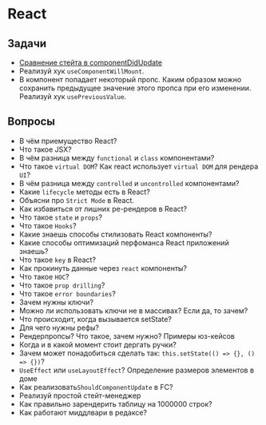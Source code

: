 # React

## Задачи
- [Сравнение стейта в componentDidUpdate](./class_state_update.md)
- Реализуй хук `useComponentWillMount`.
- В компонент попадает некоторый пропс. Каким образом можно сохранить предыдущее значение этого пропса при его изменении. Реализуй хук `usePreviousValue`.

## Вопросы
- В чём приемущество React?
- Что такое JSX?
- В чём разница между `functional` и `class` компонентами?
- Что такое `virtual DOM`? Как react использует `virtual DOM` для рендера `UI`?
- В чём разница между `controlled` и `uncontrolled` компонентами?
- Какие `lifecycle` методы есть в React?
- Объясни про `Strict Mode` в React.
- Как избавиться от лишних ре-рендеров в React?
- Что такое `state` и `props`?
- Что такое `Hooks`?
- Какие знаешь способы стилизовать React компоненты?
- Какие способы оптимизаций перфоманса React приложений знаешь?
- Что такое `key` в React?
- Как прокинуть данные через `react` компоненты?
- Что такое `HOC`?
- Что такое `prop drilling`?
- Что такое `error boundaries`?
- Зачем нужны ключи?
- Можно ли использовать ключи не в массивах? Если да, то зачем?
- Что происходит, когда вызывается setState?
- Для чего нужны рефы?
- Рендерпропсы? Что такое, зачем нужно? Примеры юз-кейсов
- Когда и в какой момент стоит дергать ручки?
- Зачем может понадобиться сделать так: `this.setState(() => {}, () => {})`?
- `UseEffect` или `useLayoutEffect`? Определение размеров элементов в доме
- Как реализовать`ShouldComponentUpdate` в FC?
- Реализуй простой стейт-менеджер
- Как правильно зарендерить таблицу на 1000000 строк?
- Как работают миддлвари в редаксе?
